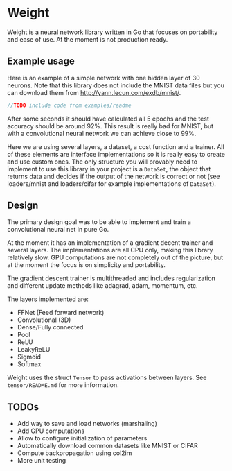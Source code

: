 # Weight
Weight is a neural network library written in Go that focuses on portability and ease of use. At the moment is not production ready.

## Example usage

Here is an example of a simple network with one hidden layer of 30 neurons. Note that this library does not include the MNIST data files but you can download them from http://yann.lecun.com/exdb/mnist/.

```go
//TODO include code from examples/readme  
```

After some seconds it should have calculated all 5 epochs and the test accuracy should be around 92%. This result is really bad for MNIST, but with a convolutional neural network we can achieve close to 99%.

Here we are using several layers, a dataset, a cost function and a trainer. All of these elements are interface implementations so it is really easy to create and use custom ones. The only structure you will provably need to implement to use this library in your project is a `DataSet`, the object that returns data and decides if the output of the network is correct or not (see loaders/mnist and loaders/cifar for example implementations of `DataSet`).

## Design
The primary design goal was to be able to implement and train a convolutional neural net in pure Go.

At the moment it has an implementation of a gradient decent trainer and several layers. The implementations are all CPU only, making this library relatively slow. GPU computations are not completely out of the picture, but at the moment the focus is on simplicity and portability.

The gradient descent trainer is multithreaded and includes regularization and different update methods like adagrad, adam, momentum, etc.

The layers implemented are:
* FFNet (Feed forward network)
* Convolutional (3D)
* Dense/Fully connected
* Pool
* ReLU
* LeakyReLU
* Sigmoid
* Softmax

Weight uses the struct `Tensor` to pass activations between layers. See `tensor/README.md` for more information.

## TODOs
* Add way to save and load networks (marshaling)
* Add GPU computations
* Allow to configure initialization of parameters
* Automatically download common datasets like MNIST or CIFAR
* Compute backpropagation using col2im
* More unit testing
